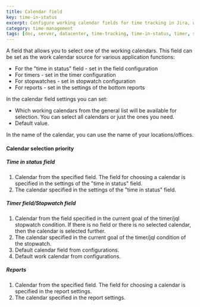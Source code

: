 ```yaml
---
title: Calendar field
key: time-in-status
excerpt: Configure working calendar fields for time tracking in Jira, with options to select calendars for status fields, timers, stopwatches, and reports.
category: time-management
tags: [doc, server, datacenter, time-tracking, time-in-status, timer, stopwatch, business-calendar, jql-functions, reporting, sla-tracking, performance-optimization, rest-api, java-api, worklog, field-panels, export, eazybi-integration]
---
```


A field that allows you to select one of the working calendars. This field can be set as the work calendar source for various application functions:
* For the "time in status" field - set in the field configuration
* For timers - set in the timer configuration
* For stopwatches - set in stopwatch configuration
* For reports - set in the settings of the bottom reports

In the calendar field settings you can set:
* Which working calendars from the general list will be available for selection. You can select all calendars or just the ones you need.
* Default value.

<div class="uk-alert-note" data-uk-alert="">
    In the name of the calendar, you can use the name of your locations/offices.
</div>


#### Calendar selection priority ####

##### Time in status field #####

1. Calendar from the specified field. The field for choosing a calendar is specified in the settings of the "time in status" field.
2. The calendar specified in the settings of the "time in status" field.

##### Timer field/Stopwatch field #####

1. Calendar from the field specified in the current goal of the timer/jql stopwatch condition. If there is no field or there is no selected calendar, then the calendar is selected further.
2. The calendar specified in the current goal of the timer/jql condition of the stopwatch.
3. Default calendar field from configurations.
4. Default work calendar from configurations.

##### Reports #####

1. Calendar from the specified field. The field for choosing a calendar is specified in the report settings.
2. The calendar specified in the report settings.